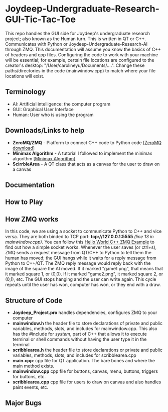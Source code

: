 # Joydeep-Undergraduate-Research-GUI-Tic-Tac-Toe

This repo handles the GUI side for Joydeep's undergraduate research project; also known as the Human turn. This is written in QT or C++. Communicates with Python or Joydeep-Undergraduate-Research-AI through ZMQ. This documentation will assume you know the basics of C++ of headers and cpp files. Configuring the code to work with your machine will be essential; for example, certain file locations are configured to the creator's desktop: "/User/carolineyu/Documents/....". Change these paths/directories in the code (mainwindow.cpp) to match where your file locations will exist.

## Terminology
- AI: Artificial intelligence: the computer program
- GUI: Graphical User Interface
- Human: User who is using the program

## Downloads/Links to help
- **ZeroMQ/ZMQ** - Platform to connect C++ code to Python code
[[ZeroMQ download]](http://zeromq.org/area:download)
- **Minimax Algorithm** - A tutorial I followed to implement the minimax algorithm
[[Minimax Algorithm]](http://www.sarathlakshman.com/2011/04/29/writing-a-tic-tac)
- **ScirrbleArea** - A QT class that acts as a canvas for the user to draw on a canvas
## Documentation


## How to Play


## How ZMQ works
In this code, we are using a socket to communicate Python to C++ and vice versa. They are both binded to TCP port: **tcp://127.0.0.1:5555** *(line 13 in mainwindow.cpp)*. You can follow this [Hello World C++ ZMQ Example](http://zguide.zeromq.org/cpp:hwclient) to find out how a simple socket works. Whenever the user saves (or ctrl+s), ZMQ sends a request message from QT/C++ to Python to tell them the human has moved; the GUI hangs while it waits for a reply message from Python to C++/QT. The ZMQ reply message would reply back with the image of the square the AI moved. If it marked "game1.png", that means that it marked square 1, or (0,0). If it marked "game2.png", it marked square 2, or (0,1), etc. The GUI stops hanging and the user can write again. This cycle repeats until the user has won, computer has won, or they end with a draw. 

## Structure of Code
- **Joydeep_Project.pro** handles dependencies, configures ZMQ to your computer
- **mainwindow.h** the header file to store declarations of private and public variables, methods, slots, and includes for mainwindow.cpp. This also has the #include for *system*, part of C++ that allows it to execute terminal or shell commands without having the user type it in the terminal
- **scribblearea.h** the header file to store declarations or private and public variables, methods, slots, and includes for scribblearea.cpp
- **main.cpp**: cpp file for QT application. The bare bones and where the main method exists.
- **mainwindow.cpp** cpp file for buttons, canvas, menu, buttons, triggers for buttons, etc.
- **scribblearea.cpp** cpp file for users to draw on canvas and also handles paint events, etc.



## Major Bugs

